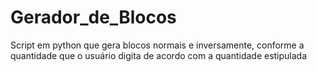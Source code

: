 # Gerador_de_Blocos

Script em python que gera blocos normais e inversamente, conforme a quantidade que o usuário digita de acordo com a quantidade estipulada